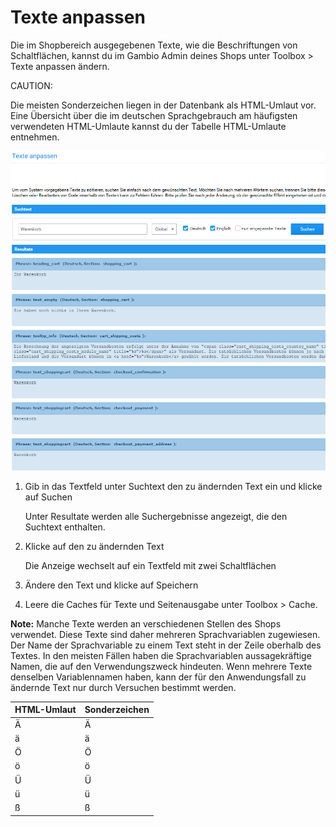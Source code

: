 # Texte anpassen 

Die im Shopbereich ausgegebenen Texte, wie die Beschriftungen von Schaltflächen, kannst du im Gambio Admin deines Shops unter Toolbox \> Texte anpassen ändern.

CAUTION:

Die meisten Sonderzeichen liegen in der Datenbank als HTML-Umlaut vor. Eine Übersicht über die im deutschen Sprachgebrauch am häufigsten verwendeten HTML-Umlaute kannst du der Tabelle HTML-Umlaute entnehmen.

![](Bilder/Abb124_TexteAnpassen.png "Texte anpassen")

1.  Gib in das Textfeld unter Suchtext den zu ändernden Text ein und klicke auf Suchen

    Unter Resultate werden alle Suchergebnisse angezeigt, die den Suchtext enthalten.

2.  Klicke auf den zu ändernden Text

    Die Anzeige wechselt auf ein Textfeld mit zwei Schaltflächen

3.  Ändere den Text und klicke auf Speichern
4.  Leere die Caches für Texte und Seitenausgabe unter Toolbox \> Cache.

**Note:** Manche Texte werden an verschiedenen Stellen des Shops verwendet. Diese Texte sind daher mehreren Sprachvariablen zugewiesen. Der Name der Sprachvariable zu einem Text steht in der Zeile oberhalb des Textes. In den meisten Fällen haben die Sprachvariablen aussagekräftige Namen, die auf den Verwendungszweck hindeuten. Wenn mehrere Texte denselben Variablennamen haben, kann der für den Anwendungsfall zu ändernde Text nur durch Versuchen bestimmt werden.

|HTML-Umlaut|Sonderzeichen|
|-----------|-------------|
|&Auml;|Ä|
|&auml;|ä|
|&Ouml;|Ö|
|&ouml;|ö|
|&Uuml;|Ü|
|&uuml;|ü|
|&szlig;|ß|



